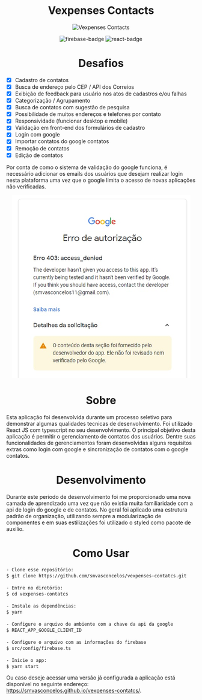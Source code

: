 <h1 align="center">
	Vexpenses Contacts
</h1>

<p align="center">
	<img alt="Vexpenses Contacts" title="Vexpences Contacts" src=".github/capa.png" />
</p>

<p align="center">
	<img alt="firebase-badge" title="firebase-badge" src="https://img.shields.io/badge/firebase-%23039BE5.svg?style=for-the-badge&logo=firebase" />
	<img alt="react-badge" title="react-badge" src="https://img.shields.io/badge/react-%2320232a.svg?style=for-the-badge&logo=react&logoColor=%2361DAFB" />
</p>

<h1 align="center">Desafios</h1>

- [x] Cadastro de contatos
- [x] Busca de endereço pelo CEP / API dos Correios
- [x] Exibição de feedback para usuário nos atos de cadastros e/ou falhas
- [x] Categorização / Agrupamento
- [x] Busca de contatos com sugestão de pesquisa
- [x] Possibilidade de muitos endereços e telefones por contato
- [x] Responsividade (funcionar desktop e mobile)
- [x] Validação em front-end dos formulários de cadastro
- [x] Login com google
- [x] Importar contatos do google contatos
- [x] Remoção de contatos
- [x] Edição de contatos

Por conta de como o sistema de validação do google funciona, é necessário adicionar os emails dos usuários que desejam realizar login nesta plataforma uma vez que o google limita o acesso de novas aplicações não verificadas.

<p align="center">
<img alt="denied-access" title="denied-access" src=".github/denied.jpg" />
</p>

<h1 align="center"> Sobre </h1>
<p>
	Esta aplicação foi desenvolvida durante um processo seletivo para demonstrar algumas qualidades tecnicas de desenvolvimento.
	Foi utilizado React JS com typescript no seu desenvolvimento. O principal objetivo desta aplicação é permitir o gerenciamento de contatos dos usuários. Dentre suas funcionalidades de gerenciamentos foram desenvolvidas alguns requisitos extras como login com google e sincronização de contatos com o google contatos.
</p>


<h1 align="center"> Desenvolvimento </h1>
Durante este periodo de desenvolvimento foi me proporcionado uma nova camada de aprendizado uma vez que não existia muita familiaridade com a api de login do google e de contatos. No geral foi aplicado uma estrutura padrão de organização, utilizando sempre a modularização de componentes e em suas estilizações foi utilizado o styled como pacote de auxilio.


<h1 align="center"> Como Usar </h1>

```
- Clone esse repositório:
$ git clone https://github.com/smvasconcelos/vexpenses-contatcs.git

- Entre no diretório:
$ cd vexpenses-contatcs

- Instale as dependências:
$ yarn

- Configure o arquivo de ambiente com a chave da api da google
$ REACT_APP_GOOGLE_CLIENT_ID

- Configure o arquivo com as informações do firebase
$ src/config/firebase.ts

- Inicie o app:
$ yarn start
```
Ou caso deseje acessar uma versão já configurada a aplicação está disponível no seguinte endereço: https://smvasconcelos.github.io/vexpenses-contatcs/.
